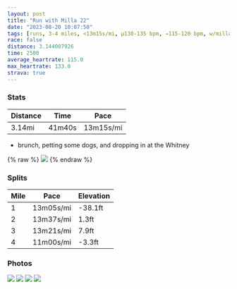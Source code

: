 ```yaml
---
layout: post
title: "Run with Milla 22"
date: "2023-08-20 10:07:50"
tags: [runs, 3-4 miles, <13m15s/mi, μ130-135 bpm, →115-120 bpm, w/milla]
race: false
distance: 3.144007926
time: 2500
average_heartrate: 115.0
max_heartrate: 133.0
strava: true
---
```


### Stats

| Distance | Time | Pace |
|----------|------|------|
|3.14mi|41m40s|13m15s/mi|

+ brunch, petting some dogs, and dropping in at the Whitney

{% raw %}
<img src='https://maps.googleapis.com/maps/api/staticmap?maptype=roadmap&path=enc:mkwwFn{sbM@NCDIDKNNDJLRPz@RTH?JIXEj@Kn@KZKl@O|AK\JAXD@RLJRCj@J@JJZD^XNRPZb@n@TJTa@|@MbAELQNELYfAO`@W~@QTSz@_@lAETBFVJ[GC@[z@Ed@@Bd@TbAl@xA`A|@`@VV^RHVVFj@d@l@VLDTf@\HbAb@v@TTl@\\bBd@hB`@b@?VZf@JNRhAR\L`AR`AVXL@FE`@s@dCUd@Qj@Mj@BFN@RETg@h@kBNq@\_CFYj@?h@JCBLFr@PZLNBXa@NGd@In@C\J`@DPPTFb@FZ@TH?BA?pBf@BKTDZGTJL@BFD@`BJn@H`@A@NJ^DjC?n@GpAQnB@R`ABVaFFu@DkAJi@EELMT@^IDQJaACu@BIDAN@VCx@KZS`@@BFf@PHA@Bj@S`@_@Pa@DC`@IN?VNNZ^`@d@t@h@l@TDZL`@D\JX@XHn@QNBFPf@JHD@HXPR@LDPC`@Bj@TRDHDv@R\R\J`@Hh@@XDX@f@GVZh@Jl@BBDNBf@B\ChCBd@@JBPC^@j@Hr@DFB\Cd@@\FpBCBH@?T?PB|@FI`@Bj@GnCLLT??AB}CBi@DWpAGXOPBTPb@J^@TIDFh@JbBHdAHdAD|@AbAHtA?HAFEMAODaB@i@Ig@Aa@Bc@?_@GgAIk@?&key=AIzaSyC1MId7bFpkLXNAaYhBSTb8jLyiSqzbDtM&size=800x800&markers=color:yellow|label:S|40.75719,-73.9988&markers=color:green|label:F|40.73236000000001,-74.0109500000001'>
{% endraw %}

### Splits

| Mile | Pace | Elevation |
|------|------|-----------|
|1|13m05s/mi|-38.1ft|
|2|13m37s/mi|1.3ft|
|3|13m21s/mi|7.9ft|
|4|11m00s/mi|-3.3ft|

### Photos
<img src='https://dgtzuqphqg23d.cloudfront.net/KPQYuyKgdL10cdoWobfAn2LSLnjUrmYWElgEK3A1-GY-576x768.jpg'>

<img src='https://dgtzuqphqg23d.cloudfront.net/5SfrwtYUCrYroNaR2_NTGM7bcyat4TJeJMIad93CU6M-513x768.jpg'>

<img src='https://dgtzuqphqg23d.cloudfront.net/FsM2g54T1lToB5QvTwSaEXjhCERfPaotXx9cfFyXVUs-768x576.jpg'>

<img src='https://dgtzuqphqg23d.cloudfront.net/3Xpze8WqLz8Z4hGcLbR7_xva8YmqVxYz0wD1QguEnko-576x768.jpg'>
